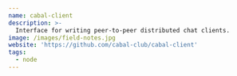 ```yaml
---
name: cabal-client
description: >-
  Interface for writing peer-to-peer distributed chat clients.
image: /images/field-notes.jpg
website: 'https://github.com/cabal-club/cabal-client'
tags:
  - node
---
```

